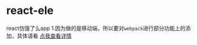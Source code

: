 # react-ele
react仿饿了么app
1.因为做的是移动端，所以要对`webpack`进行部分功能上的添加，具体请看
[点我查看详情](href="https://ymbo.github.io/2017/09/06/create-react-app%E9%85%8D%E7%BD%AEwebpack/)

